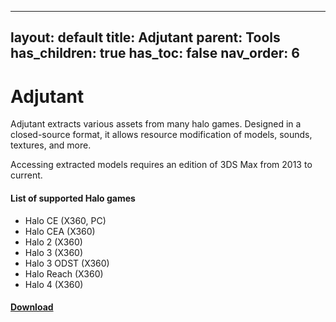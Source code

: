 
---
layout: default
title: Adjutant
parent: Tools
has_children: true
has_toc: false
nav_order: 6
---

# Adjutant
Adjutant extracts various assets from many halo games. Designed in a closed-source format, it allows resource modification of models, sounds, textures, and more.

Accessing extracted models requires an edition of 3DS Max from 2013 to current.

#### List of supported Halo games
* Halo CE (X360, PC)
* Halo CEA (X360)
* Halo 2 (X360)
* Halo 3 (X360)
* Halo 3 ODST (X360)
* Halo Reach (X360)
* Halo 4 (X360)

#### [Download](http://forum.halomaps.org/index.cfm?page=topic&topicID=45590)
